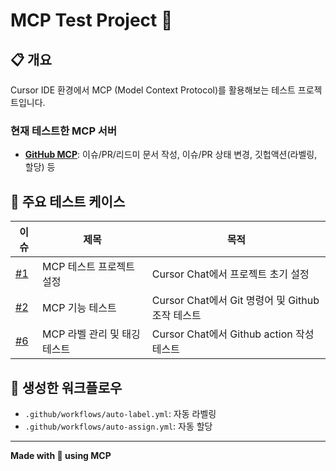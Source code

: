 # MCP Test Project 🚀

## 📋 개요

Cursor IDE 환경에서 MCP (Model Context Protocol)를 활용해보는 테스트 프로젝트입니다.

### 현재 테스트한 MCP 서버
- [**GitHub MCP**](https://github.com/dusunax/mcp-test/issues?q=is%3Aissue%20label%3Adocumentation%20label%3A%22GitHub%20MCP%22): 이슈/PR/리드미 문서 작성, 이슈/PR 상태 변경, 깃헙액션(라벨링, 할당) 등

## 🧪 주요 테스트 케이스

| 이슈 | 제목 | 목적 | 
|------|------|------|
| [#1](https://github.com/dusunax/mcp-test/issues/1) | MCP 테스트 프로젝트 설정 | Cursor Chat에서 프로젝트 초기 설정 |
| [#2](https://github.com/dusunax/mcp-test/issues/2) | MCP 기능 테스트 | Cursor Chat에서 Git 명령어 및 Github 조작 테스트 |
| [#6](https://github.com/dusunax/mcp-test/issues/6) | MCP 라벨 관리 및 태깅 테스트 | Cursor Chat에서 Github action 작성 테스트 |

## 🔧 생성한 워크플로우

- `.github/workflows/auto-label.yml`: 자동 라벨링
- `.github/workflows/auto-assign.yml`: 자동 할당

---

**Made with 🍊 using MCP**
